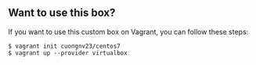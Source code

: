 ## Want to use this box?

If you want to use this custom box on Vagrant, you can follow these steps:

```
$ vagrant init cuongnv23/centos7
$ vagrant up --provider virtualbox

```


